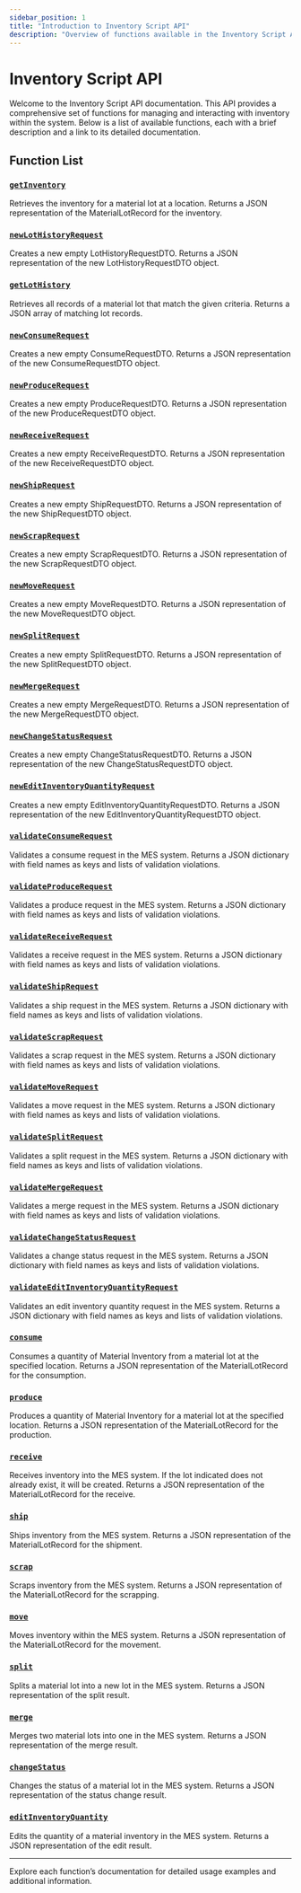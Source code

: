 ```yaml
---
sidebar_position: 1
title: "Introduction to Inventory Script API"
description: "Overview of functions available in the Inventory Script API."
---
```


# Inventory Script API

Welcome to the Inventory Script API documentation. This API provides a comprehensive set of functions for managing and
interacting with inventory within the system. Below is a list of available functions, each with a brief description and
a link to its detailed documentation.

## Function List

### [`getInventory`](get-inventory)

Retrieves the inventory for a material lot at a location. Returns a JSON representation of the MaterialLotRecord for the
inventory.

### [`newLotHistoryRequest`](new-lot-history-request)

Creates a new empty LotHistoryRequestDTO. Returns a JSON representation of the new LotHistoryRequestDTO object.

### [`getLotHistory`](get-lot-history)

Retrieves all records of a material lot that match the given criteria. Returns a JSON array of matching lot records.

### [`newConsumeRequest`](new-consume-request)

Creates a new empty ConsumeRequestDTO. Returns a JSON representation of the new ConsumeRequestDTO object.

### [`newProduceRequest`](new-produce-request)

Creates a new empty ProduceRequestDTO. Returns a JSON representation of the new ProduceRequestDTO object.

### [`newReceiveRequest`](new-receive-request)

Creates a new empty ReceiveRequestDTO. Returns a JSON representation of the new ReceiveRequestDTO object.

### [`newShipRequest`](new-ship-request)

Creates a new empty ShipRequestDTO. Returns a JSON representation of the new ShipRequestDTO object.

### [`newScrapRequest`](new-scrap-request)

Creates a new empty ScrapRequestDTO. Returns a JSON representation of the new ScrapRequestDTO object.

### [`newMoveRequest`](new-move-request)

Creates a new empty MoveRequestDTO. Returns a JSON representation of the new MoveRequestDTO object.

### [`newSplitRequest`](new-split-request)

Creates a new empty SplitRequestDTO. Returns a JSON representation of the new SplitRequestDTO object.

### [`newMergeRequest`](new-merge-request)

Creates a new empty MergeRequestDTO. Returns a JSON representation of the new MergeRequestDTO object.

### [`newChangeStatusRequest`](new-change-status-request)

Creates a new empty ChangeStatusRequestDTO. Returns a JSON representation of the new ChangeStatusRequestDTO object.

### [`newEditInventoryQuantityRequest`](new-edit-inventory-quantity-request)

Creates a new empty EditInventoryQuantityRequestDTO. Returns a JSON representation of the new
EditInventoryQuantityRequestDTO object.

### [`validateConsumeRequest`](validate-consume-request)

Validates a consume request in the MES system. Returns a JSON dictionary with field names as keys and lists of
validation violations.

### [`validateProduceRequest`](validate-produce-request)

Validates a produce request in the MES system. Returns a JSON dictionary with field names as keys and lists of
validation violations.

### [`validateReceiveRequest`](validate-receive-request)

Validates a receive request in the MES system. Returns a JSON dictionary with field names as keys and lists of
validation violations.

### [`validateShipRequest`](validate-ship-request)

Validates a ship request in the MES system. Returns a JSON dictionary with field names as keys and lists of validation
violations.

### [`validateScrapRequest`](validate-scrap-request)

Validates a scrap request in the MES system. Returns a JSON dictionary with field names as keys and lists of validation
violations.

### [`validateMoveRequest`](validate-move-request)

Validates a move request in the MES system. Returns a JSON dictionary with field names as keys and lists of validation
violations.

### [`validateSplitRequest`](validate-split-request)

Validates a split request in the MES system. Returns a JSON dictionary with field names as keys and lists of validation
violations.

### [`validateMergeRequest`](validate-merge-request)

Validates a merge request in the MES system. Returns a JSON dictionary with field names as keys and lists of validation
violations.

### [`validateChangeStatusRequest`](validate-change-status-request)

Validates a change status request in the MES system. Returns a JSON dictionary with field names as keys and lists of
validation violations.

### [`validateEditInventoryQuantityRequest`](validate-edit-inventory-quantity-request)

Validates an edit inventory quantity request in the MES system. Returns a JSON dictionary with field names as keys and
lists of validation violations.

### [`consume`](consume.md)

Consumes a quantity of Material Inventory from a material lot at the specified location. Returns a JSON representation
of the MaterialLotRecord for the consumption.

### [`produce`](produce.md)

Produces a quantity of Material Inventory for a material lot at the specified location. Returns a JSON representation of
the MaterialLotRecord for the production.

### [`receive`](receive.md)

Receives inventory into the MES system. If the lot indicated does not already exist, it will be created. Returns a JSON
representation of the MaterialLotRecord for the receive.

### [`ship`](ship.md)

Ships inventory from the MES system. Returns a JSON representation of the MaterialLotRecord for the shipment.

### [`scrap`](scrap.md)

Scraps inventory from the MES system. Returns a JSON representation of the MaterialLotRecord for the scrapping.

### [`move`](move.md)

Moves inventory within the MES system. Returns a JSON representation of the MaterialLotRecord for the movement.

### [`split`](split.md)

Splits a material lot into a new lot in the MES system. Returns a JSON representation of the split result.

### [`merge`](merge.md)

Merges two material lots into one in the MES system. Returns a JSON representation of the merge result.

### [`changeStatus`](change-status)

Changes the status of a material lot in the MES system. Returns a JSON representation of the status change result.

### [`editInventoryQuantity`](edit-inventory-quantity)

Edits the quantity of a material inventory in the MES system. Returns a JSON representation of the edit result.

---

Explore each function’s documentation for detailed usage examples and additional information.